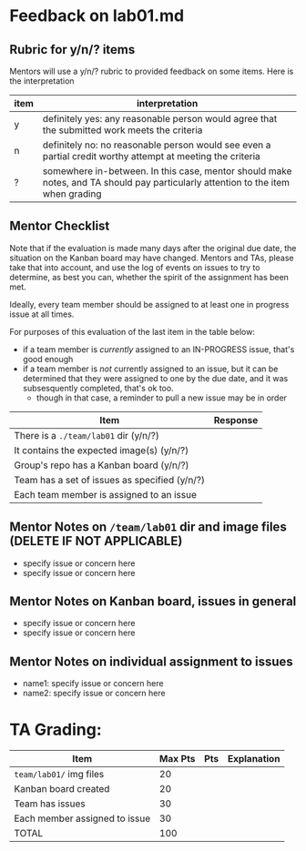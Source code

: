 # Feedback on lab01.md

## Rubric for y/n/? items

Mentors will use a y/n/? rubric to provided feedback on some items.  Here is the interpretation

| item | interpretation |
|------|-----------------|
| y | definitely yes: any reasonable person would agree that the submitted work meets the criteria |
| n | definitely no: no reasonable person would see even a partial credit worthy attempt at meeting the criteria |
| ? | somewhere in-between. In this case, mentor should make notes, and TA should pay particularly attention to the item when grading |

## Mentor Checklist

Note that if the evaluation is made many days after the original due date, the situation on the Kanban board may have changed. 
Mentors and TAs, please take that into account, and use the log of events on issues to try to determine, as best you can, whether
the spirit of the assignment has been met. 

Ideally, every team member should be assigned to at least one in progress issue at all times.

For purposes of this evaluation of the last item in the table below:
* if a team member is *currently* assigned to an IN-PROGRESS issue, that's good enough
* if a team member is *not* currently assigned to an issue, but it can be determined that they were assigned to one by the due date, 
   and it was subsesquently completed, that's ok too.
   * though in that case, a reminder to pull a new issue may be in order



| Item                                       | Response | 
|--------------------------------------------|----------|
|  There is a `./team/lab01` dir (y/n/?)     |          |
|  It contains the expected image(s) (y/n/?) |          |           
|  Group's repo has a Kanban board  (y/n/?)  |          |           
|  Team has a set of issues as specified (y/n/?) |       |
|  Each team member is assigned to an issue  |       |


## Mentor Notes on `/team/lab01` dir and image files (DELETE IF NOT APPLICABLE)

* specify issue or concern here
* specify issue or concern here

## Mentor Notes on Kanban board, issues in general

* specify issue or concern here
* specify issue or concern here

## Mentor Notes on individual assignment to issues

* name1: specify issue or concern here
* name2: specify issue or concern here

# TA Grading:

| Item                          | Max Pts | Pts | Explanation |
|-------------------------------|---------|-----|-------------|
| `team/lab01/` img files       |   20    |     |             |
| Kanban board created          |   20    |     |             |
| Team has issues               |   30    |     |             |
| Each member assigned to issue |   30    |     |             |
| TOTAL                         |  100    |     |             |


